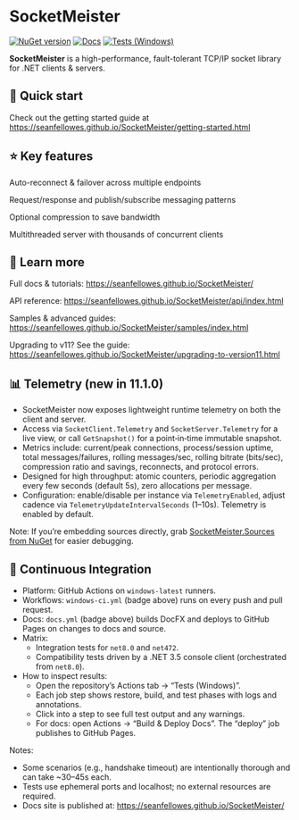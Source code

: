 # SocketMeister

[![NuGet version](https://img.shields.io/nuget/v/SocketMeister.svg)](https://www.nuget.org/packages/SocketMeister)
[![Docs](https://github.com/SeanFellowes/SocketMeister/actions/workflows/docs.yml/badge.svg?branch=main)](https://github.com/SeanFellowes/SocketMeister/actions/workflows/docs.yml)
[![Tests (Windows)](https://github.com/SeanFellowes/SocketMeister/actions/workflows/windows-ci.yml/badge.svg)](https://github.com/SeanFellowes/SocketMeister/actions/workflows/windows-ci.yml)

**SocketMeister** is a high-performance, fault-tolerant TCP/IP socket library for .NET clients & servers.

## 🚀 Quick start
Check out the getting started guide at https://seanfellowes.github.io/SocketMeister/getting-started.html

## ⭐ Key features
Auto-reconnect & failover across multiple endpoints

Request/response and publish/subscribe messaging patterns

Optional compression to save bandwidth

Multithreaded server with thousands of concurrent clients

## 📖 Learn more
Full docs & tutorials: https://seanfellowes.github.io/SocketMeister/

API reference: https://seanfellowes.github.io/SocketMeister/api/index.html

Samples & advanced guides: https://seanfellowes.github.io/SocketMeister/samples/index.html

Upgrading to v11? See the guide: https://seanfellowes.github.io/SocketMeister/upgrading-to-version11.html


## 📊 Telemetry (new in 11.1.0)
- SocketMeister now exposes lightweight runtime telemetry on both the client and server.
- Access via `SocketClient.Telemetry` and `SocketServer.Telemetry` for a live view, or call `GetSnapshot()` for a point‑in‑time immutable snapshot.
- Metrics include: current/peak connections, process/session uptime, total messages/failures, rolling messages/sec, rolling bitrate (bits/sec), compression ratio and savings, reconnects, and protocol errors.
- Designed for high throughput: atomic counters, periodic aggregation every few seconds (default 5s), zero allocations per message.
- Configuration: enable/disable per instance via `TelemetryEnabled`, adjust cadence via `TelemetryUpdateIntervalSeconds` (1–10s). Telemetry is enabled by default.


Note: If you’re embedding sources directly, grab [SocketMeister.Sources from NuGet](https://www.nuget.org/packages/SocketMeister.Sources/) for easier debugging.

## 🧪 Continuous Integration

- Platform: GitHub Actions on `windows-latest` runners.
- Workflows: `windows-ci.yml` (badge above) runs on every push and pull request.
- Docs: `docs.yml` (badge above) builds DocFX and deploys to GitHub Pages on changes to docs and source.
- Matrix:
  - Integration tests for `net8.0` and `net472`.
  - Compatibility tests driven by a .NET 3.5 console client (orchestrated from `net8.0`).
- How to inspect results:
  - Open the repository’s Actions tab → “Tests (Windows)”.
  - Each job step shows restore, build, and test phases with logs and annotations.
  - Click into a step to see full test output and any warnings.
  - For docs: open Actions → “Build & Deploy Docs”. The “deploy” job publishes to GitHub Pages.

Notes:
- Some scenarios (e.g., handshake timeout) are intentionally thorough and can take ~30–45s each.
- Tests use ephemeral ports and localhost; no external resources are required.
 - Docs site is published at: https://seanfellowes.github.io/SocketMeister/
